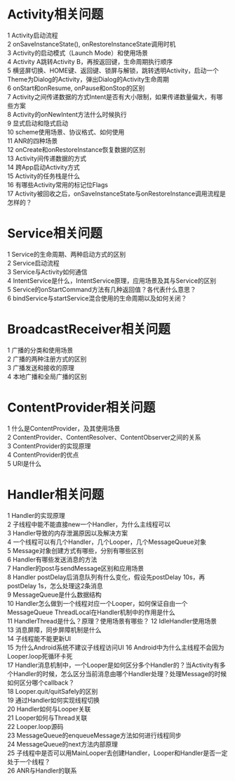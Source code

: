 # Activity相关问题
1 Activity启动流程  
2 onSaveInstanceState(), onRestoreInstanceState调用时机  
3 Activity的启动模式（Launch Mode）和使用场景  
4 Activity A跳转Activity B，再按返回键，生命周期执行顺序  
5 横竖屏切换、HOME键、返回键、锁屏与解锁，跳转透明Activity，启动一个Theme为Dialog的Activity，弹出Dialog的Activity生命周期  
6 onStart和onResume, onPause和onStop的区别  
7 Activity之间传递数据的方式Intent是否有大小限制，如果传递数量偏大，有哪些方案  
8 Activity的onNewIntent方法什么时候执行  
9 显式启动和隐式启动  
10 scheme使用场景、协议格式、如何使用  
11 ANR的四种场景  
12 onCreate和onRestoreInstance恢复数据的区别  
13 Activity间传递数据的方式  
14 跨App启动Activity方式  
15 Activity的任务栈是什么  
16 有哪些Activity常用的标记位Flags  
17 Activity被回收之后，onSaveInstanceState与onRestoreInstance调用流程是怎样的？  

# Service相关问题
1 Service的生命周期、两种启动方式的区别  
2 Service启动流程  
3 Service与Activity如何通信  
4 IntentService是什么，IntentService原理，应用场景及其与Service的区别  
5 Service的onStartCommand方法有几种返回值？各代表什么意思？  
6 bindService与startService混合使用的生命周期以及如何关闭？  

# BroadcastReceiver相关问题
1 广播的分类和使用场景  
2 广播的两种注册方式的区别  
3 广播发送和接收的原理  
4 本地广播和全局广播的区别  

# ContentProvider相关问题
1 什么是ContentProvider，及其使用场景  
2 ContentProvider、ContentResolver、ContentObserver之间的关系  
3 ContentProvider的实现原理  
4 ContentProvider的优点  
5 URI是什么  


# Handler相关问题
1 Handler的实现原理  
2 子线程中能不能直接new一个Handler，为什么主线程可以  
3 Handler导致的内存泄漏原因以及解决方案  
4 一个线程可以有几个Handler，几个Looper，几个MessageQueue对象  
5 Message对象创建方式有哪些，分别有哪些区别  
6 Handler有哪些发送消息的方法  
7 Handler的post与sendMessage区别和应用场景  
8 Handler postDelay后消息队列有什么变化，假设先postDelay 10s，再postDelay 1s，怎么处理这2条消息  
9 MessageQueue是什么数据结构  
10 Handler怎么做到一个线程对应一个Looper，如何保证自由一个MessageQueue ThreadLocal在Handler机制中的作用是什么  
11 HandlerThread是什么？原理？使用场景有哪些？
12 IdleHandler使用场景  
13 消息屏障，同步屏障机制是什么  
14 子线程能不能更新UI  
15 为什么Android系统不建议子线程访问UI
16 Android中为什么主线程不会因为Looper.loop死循环卡死  
17 Handler消息机制中，一个Looper是如何区分多个Handler的？当Activity有多个Handler的时候，怎么区分当前消息由哪个Handler处理？处理Message的时候如何区分哪个callback？  
18 Looper.quit/quitSafely的区别  
19 通过Handler如何实现线程切换  
20 Handler如何与Looper关联  
21 Looper如何与Thread关联  
22 Looper.loop源码  
23 MessageQueue的enqueueMessage方法如何进行线程同步  
24 MessageQueue的next方法内部原理  
25 子线程中是否可以用MainLooper去创建Handler，Looper和Handler是否一定处于一个线程？  
26 ANR与Handler的联系  
